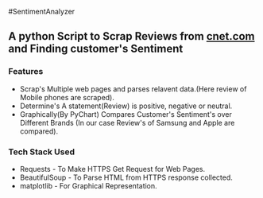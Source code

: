 #SentimentAnalyzer
## A python Script to Scrap Reviews from [cnet.com](https://www.cnet.com/) and Finding customer's Sentiment
### Features
  * Scrap's Multiple web pages and parses relavent data.(Here review of Mobile phones are scraped).
  * Determine's A statement(Review) is positive, negative or neutral.
  * Graphically(By PyChart) Compares Customer's Sentiment's over Different Brands (In our case Review's of Samsung and Apple are compared).
### Tech Stack Used
  * Requests - To Make HTTPS Get Request for Web Pages.
  * BeautifulSoup - To Parse HTML from HTTPS response collected.
  * matplotlib - For Graphical Representation.
  

